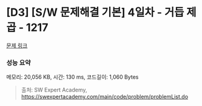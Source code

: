 # [D3] [S/W 문제해결 기본] 4일차 - 거듭 제곱 - 1217 

[문제 링크](https://swexpertacademy.com/main/code/problem/problemDetail.do?contestProbId=AV14dUIaAAUCFAYD) 

### 성능 요약

메모리: 20,056 KB, 시간: 130 ms, 코드길이: 1,060 Bytes



> 출처: SW Expert Academy, https://swexpertacademy.com/main/code/problem/problemList.do